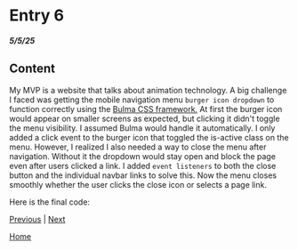 # Entry 6
##### 5/5/25

## Content

My MVP is a website that talks about animation technology. A big challenge I faced was getting the mobile navigation menu `burger icon dropdown` to function correctly using the [Bulma CSS framework.](https://bulma.io/documentation/) At first the burger icon would appear on smaller screens as expected, but clicking it didn't toggle the menu visibility. I assumed Bulma would handle it automatically. I only added a click event to the burger icon that toggled the is-active class on the menu. However, I realized I also needed a way to close the menu after navigation. Without it the dropdown would stay open and block the page even after users clicked a link. I added `event listeners` to both the close button and the individual navbar links to solve this. Now the menu closes smoothly whether the user clicks the close icon or selects a page link.

Here is the final code:


[Previous](entry05.md) | [Next](entry07.md)

[Home](../README.md)
